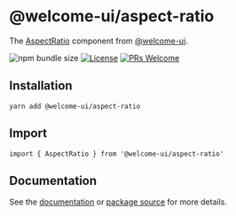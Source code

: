 # @welcome-ui/aspect-ratio

The [AspectRatio](https://welcome-ui.com/components/aspect-ratio) component from [@welcome-ui](https://welcome-ui.com).

![npm bundle size](https://img.shields.io/bundlephobia/minzip/@welcome-ui/aspect-ratio) [![License](https://img.shields.io/npm/l/welcome-ui.svg)](https://github.com/WTTJ/welcome-ui/blob/master/LICENSE) [![PRs Welcome](https://img.shields.io/badge/PRs-welcome-mediumspringgreen.svg)](ttps://github.com/WTTJ/welcome-ui/blob/master/CONTRIBUTING.mdx)

## Installation

    yarn add @welcome-ui/aspect-ratio

## Import

    import { AspectRatio } from '@welcome-ui/aspect-ratio'

## Documentation

See the [documentation](https://welcome-ui.com/components/aspect-ratio) or [package source](https://github.com/WTTJ/welcome-ui/tree/master/packages/AspectRatio) for more details.
